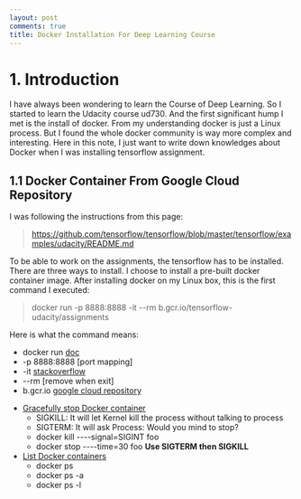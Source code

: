 ```yaml
---
layout: post
comments: true
title: Docker Installation For Deep Learning Course
---
```

# 1. Introduction
I have always been wondering to learn the Course of Deep Learning. So I started
to learn the Udacity course ud730. And the first significant hump I met is the
install of docker. From my understanding docker is just a Linux process. But I
found the whole docker community is way more complex and interesting. Here in
this note, I just want to write down knowledges about Docker when I was installing
tensorflow assignment.

## 1.1 Docker Container From Google Cloud Repository
I was following the instructions from this page:

> https://github.com/tensorflow/tensorflow/blob/master/tensorflow/examples/udacity/README.md

To be able to work on the assignments, the tensorflow has to be installed. There
are three ways to install. I choose to install a pre-built docker container image.
After installing docker on my Linux box, this is the first command I executed:

> docker run -p 8888:8888 -it --rm b.gcr.io/tensorflow-udacity/assignments

Here is what the command means:

  + docker run [doc](https://docs.docker.com/engine/reference/commandline/run/)
  + -p 8888:8888 [port mapping]
  + -it [stackoverflow](http://stackoverflow.com/questions/30137135/confused-about-docker-t-option-to-allocate-a-pseudo-tty)
  + --rm [remove when exit]
  + b.gcr.io [google cloud repository](https://cloud.google.com/container-registry/docs/)
  - [Gracefully stop Docker container](https://www.ctl.io/developers/blog/post/gracefully-stopping-docker-containers/)
    * SIGKILL: It will let Kernel kill the process without talking to process
    * SIGTERM: It will ask Process: Would you mind to stop?
    * docker kill ----signal=SIGINT foo
    * docker stop ----time=30 foo **Use SIGTERM then SIGKILL**
  - [List Docker containers](http://www.liquidweb.com/kb/how-to-list-and-attach-to-docker-containers/)
    * docker ps
    * docker ps -a
    * docker ps -l
